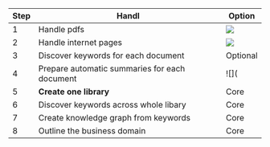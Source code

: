 | Step  | Handl                                         | Option                                                                                                     |
| ----- | --------------------------------------------- | ---------------------------------------------------------------------------------------------------------- |
| 1     | Handle pdfs                                   | ![](Project-frameworks-by-using-NLP-with-Python-libraries/Jupyter-notebooks/Step-1-handle-pdfs.ipynb)      |
| 2     | Handle internet pages                         | ![](Project-frameworks-by-using-NLP-with-Python-libraries/Jupyter-notebooks/Step-2-collect-internet.ipynb) |
| 3     | Discover keywords for each document           | Optional                                                                                                   |
| 4     | Prepare automatic summaries for each document | ![](                                                                                                       |
| 5     | **Create one library**                        | Core                                                                                                       |
| 6     | Discover keywords across whole libary         | Core                                                                                                       |
| 7     | Create knowledge graph from keywords          | Core                                                                                                       |
| 8     | Outline the business domain                   | Core                                                                                                       |